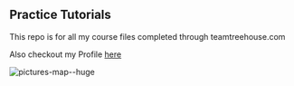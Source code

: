 ## Practice Tutorials

This repo is for all my course files completed through teamtreehouse.com

Also checkout my Profile [here](https://github.com/asteriasandippal)

![pictures-map--huge](https://user-images.githubusercontent.com/31852952/33360234-ea9a6810-d4f8-11e7-90b9-cc465cbf80dd.jpg)
